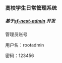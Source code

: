### 高校学生日常管理系统

##### 基于[sf-nest-admin](https://github.com/xyalim/sf-nest-admin) 开发



管理员账号

用户名：rootadmin

密码：123456



